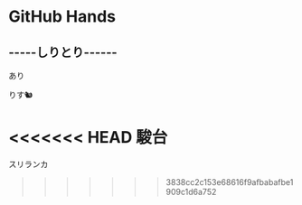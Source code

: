 # GitHub Hands 


## -----しりとり------

あり

りす🐿

<<<<<<< HEAD
駿台
=======
スリランカ

>>>>>>> 3838cc2c153e68616f9afbabafbe1909c1d6a752
